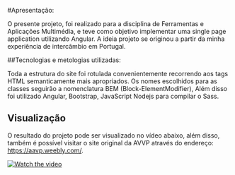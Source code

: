 #Apresentação:

O presente projeto, foi realizado para a disciplina de Ferramentas e Aplicações Multimédia, e teve como objetivo implementar uma single page application utilizando Angular. A ideia projeto se originou a partir da minha experiência de intercâmbio em Portugal.

##Tecnologias e metologias utilizadas:

Toda a estrutura do site foi rotulada convenientemente recorrendo aos tags HTML semanticamente mais apropriados. Os nomes escolhidos para as classes seguirão a nomenclatura BEM (Block-ElementModifier), Além disso foi utilizado Angular, Bootstrap, JavaScript Nodejs para compilar o Sass. 

## Visualização

O resultado do projeto pode ser visualizado no vídeo abaixo, além disso, também é possível visitar o site original da AVVP através do endereço: https://aavp.weebly.com/. 

[![Watch the video](https://img.youtube.com/vi/PsV99uipjTg/capa_viaja_pt.png)](https://youtu.be/PsV99uipjTg)



